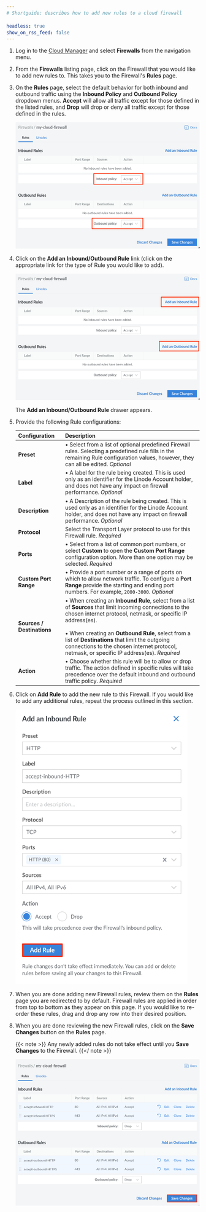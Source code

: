 ```yaml
---
# Shortguide: describes how to add new rules to a cloud firewall

headless: true
show_on_rss_feed: false
---
```


1. Log in to the [Cloud Manager](https://cloud.linode.com/) and select **Firewalls** from the navigation menu.

1. From the **Firewalls** listing page, click on the Firewall that you would like to add new rules to. This takes you to the Firewall's **Rules** page.

1. On the **Rules** page, select the default behavior for both inbound and outbound traffic using the **Inbound Policy** and **Outbound Policy** dropdown menus. **Accept** will allow all traffic except for those defined in the listed rules, and **Drop** will drop or deny all traffic except for those defined in the rules.

    ![Default policy selection.](edit-default-policies.png "Click on the Add an Inbound/Outbound Rule link.")

1. Click on the **Add an Inbound/Outbound Rule** link (click on the appropriate link for the type of Rule you would like to add).

    ![Click on the Add an Inbound/Outbound Rule link.](add-a-new-rule.png "Click on the Add an Inbound/Outbound Rule link.")

    The **Add an Inbound/Outbound Rule** drawer appears.

1. Provide the following Rule configurations:

    | **Configuration** | **Description** |
    | --------------- | --------------- |
    | **Preset** | &bull; Select from a list of optional predefined Firewall rules. Selecting a predefined rule fills in the remaining Rule configuration values, however, they can all be edited. *Optional*|
    | **Label** | &bull; A label for the rule being created. This is used only as an identifier for the Linode Account holder, and does not have any impact on firewall performance. *Optional*
    | **Description** | &bull; A Description of the rule being created. This is used only as an identifier for the Linode Account holder, and does not have any impact on firewall performance. *Optional*|
    | **Protocol** | Select the Transport Layer protocol to use for this Firewall rule. *Required*|
    | **Ports** | &bull; Select from a list of common port numbers, or select **Custom** to open the **Custom Port Range** configuration option. More than one option may be selected. *Required*|
    | **Custom Port Range**| &bull; Provide a port number or a range of ports on which to allow network traffic. To configure a **Port Range** provide the starting and ending port numbers. For example, `2000-3000`.  *Optional*|
    | **Sources / Destinations**| &bull; When creating an **Inbound Rule**, select from a list of **Sources** that limit incoming connections to the chosen internet protocol, netmask, or specific IP address(es).<br><br> &bull; When creating an **Outbound Rule**, select from a list of **Destinations** that limit the outgoing connections to the chosen internet protocol, netmask, or specific IP address(es). *Required*|
    | **Action** | &bull; Choose whether this rule will be to allow or drop traffic. The action defined in specific rules will take precedence over the default inbound and outbound traffic policy. *Required* |

1. Click on **Add Rule** to add the new rule to this Firewall. If you would like to add any additional rules, repeat the process outlined in this section.

    ![Click on Add Rule to add the new rule to this Firewall.](add-an-inbound-rule-firewall.png "Click on Add Rule to add the new rule to this Firewall.")

1. When you are done adding new Firewall rules, review them on the **Rules** page you are redirected to by default. Firewall rules are applied in order from top to bottom as they appear on this page. If you would like to re-order these rules, drag and drop any row into their desired position.

1. When you are done reviewing the new Firewall rules, click on the **Save Changes** button on the **Rules** page.

    {{< note >}}
Any newly added rules do not take effect until you **Save Changes** to the Firewall.
{{</ note >}}

    ![Apply your changes to the Firewall.](save-changes-firewall.png "Apply your changes to the Firewall.")